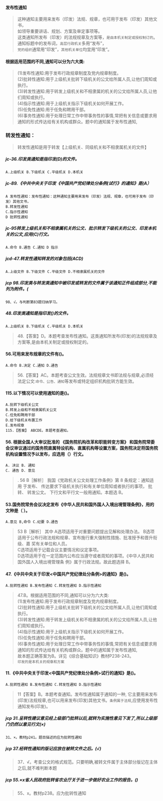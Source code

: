 #### 发布性通知
>   这种通知主要用来发布（印发）法规、规章，也可用于发布（印发）其他文书，            
    如领导重要讲话、规划、方案及审定事项等。            
    这类通知所发布（印发）的法规规章及方案等，`是由本机关制定或授权制订的`。            
    通知标题中的发布词，`高层行政机关`多用“发布”，            
    `党的组织`通常用“印发”，`其他机关单位`均宜用“印发”。                


#### 根据适用范围的不同,通知可以分为六大类:    
>   (1)发布性通知:用于发布行政规章制度及党内规章制度。                         
    (2)批转性通知:用于上级机关批转下级机关的公文给所属人员,让他们周知或执行。                      
    (3)转发性通知:用于转发上级机关和不相隶属的机关的公文给所属人员,让他们周知或执行。                      
    (4)指示性通知:用于上级机关指示下级机关如何开展工作。                      
    (5)任免性通知:用于任免和聘用干部。                      
    (6)事务性通知:用于处理日常工作中带事务性的事情,常把有关信息或要求用通知的形式传达给有关机构或群众。题中的通知属于发布性通知,   

### 转发性通知：
>   转发性通知是用于转发【上级机关、同级机关和不相隶属机关的文件】

##### jc-36.印发类通知是指印发(D)的文件。
    A.上级机关 B.下级机关 C.平级机关 D.本机关

##### jc-89.《中共中央关于印发《中国共产党纪律处分条例(试行》的通知》是(A）
    A 发布性通知：发布性通知：这种通知主要用来发布（印发）法规、规章，也可用于发布（印发）其他文书，
    B.转发性通知
    C.指示性通知
    D 批转性通知    

##### jc-95转发上级机关和不相隶属机关的公文、批示转发下级机关的公文、印发本机关的公文,应用(C)行文。
    A.命令 B.通告 C.通知 D 指示    

##### jcd-47.转发性通知转发的对象包括(ACD)
    A.上级文件 B.下级文件 C.平级文件 D.不相隶属机关的文件

##### jcp 98.印发类与转发类通知中被印发或转发的文件属于该通知正件组成部分,不能列为附件。(
    98、√。与判断第83题归纳学习。

##### 48.印发类通知是指印发()的文件。
    A.上级机关 B.下级机关 C.平级机关 D.本机关
    
>   48.【答案】D。本题考查发布性通知。这类通知所发布(印发)的法规规章及方案等,是由本机关制定或授权制定的。    

#### 56.可用来发布规章的文件有()。
    A.命令 B.决定 C.通知 D.通告

>   56.【答案】AC。本题考查公文生效。法规规章文书即法规与规章,必须经
法定公文:`命令、公告、通知`等发布或特定组织机构批转方能生效。

#### 115.以下情况可以使用通知的是()。
    A.批转下级机关公文
    B.转发上级和不相隶属机关公文
    C.任免和聘用干部
    D.给下级机关布置工作
    E.发布规章
    115.【答案】 ABCDE。本题考查通知。

#### 56. 根据全国人大审议批准的 《国务院机构改革和职能转变方案》 和国务院常委会议审议通过的国务院直属特设机构、直属机构等设置方案，国务院决定将国务院机构设置情况予以发布，应选用（）行文。
    A. 决议 B. 通知
    C. 通告 D. 意见
>   . 56 B［解析］ 我国《党政机关公文处理工作条例》第 8 条规定：通知适用
    于发布、 传达要求下级机关执行和有关单位周知或者执行的事项， 批转、 转发公文。
    下行文和平行文一般用通知。本题选 B。

#### 53.国务院常务会议决定发布《中华人民共和国外国人入境出境管理条例》，用的文种是（ ）。
    A.意见 B,命令 C.纪要 D.通告
>   53 B［解析］ 其中 A选项适用于对重要问题提出见解和处理办法。 
B选项适用于公布行政法规和规章、宣布施行重大强制性措施、批准授予和晋升衔级、嘉
    奖有关单位和人员。          
C选项适用于记载会议主要情况和议定事项。          
D选项适用于在一定范围内公布应当遵守或者周知的事项。《中华人民共和国外国人入境出境管理条
    例》属于行政法规。故此题选择 B。        

#### 47.《中共中央关于印发<中国共产党纪律处分条例>的通知》是()。
    A.批转性通知 B.发布性通知 C.转发性通知 D.指示性通知
>   47.B。根据适用范围的不同,通知可以分为六大类:              
(1)发布性通知:用于发布行政规章制度及党内规章制度。                 
(2)批转性通知:用于上级机关批转下级机关的公文给所属人员,让他们周知或执行。              
(3)转发性通知:用于转发上级机关和不相隶属的机关的公文给所属人员,让他们周知或执行。              
(4)指示性通知:用于上级机关指示下级机关如何开展工作。              
(5)任免性通知:用于任免和聘用干部。              
(6)事务性通知:用于处理日常工作中带事务性的事情,常把有关信息或要求用通知的形式传达给有关机构或群众。题中的通知属于发布性通知,       
    故本题正确答案为B。详见《综合基础知识》教材P238-243。         
    `印发的是本机关的规章和方案`
    
#### 11.《中共中央关于印发<中国共产党纪律处分条例>试行的通知》是()。
    A.批转性通知 B.发布性通知 C.转发性通知 D.指示性通知
>   11【答案】B。本题考查通知。发布性通知属于通知的一种,
它主要用来发布(印发)法规规章,也可以用来发布(印发)其他文书。`条例属于法规`,应使用发布性通知发布(印发)。

##### jcp 31.呈转性建议意见经上级部门批转以后,就转为实施性意见下发了,所以上级部门仍然以意见行文(×)
    31、×。教材p241。题目描述的应为批转性通知

##### jcp 37.经转性通知的版记应放在被转文件之后。(√)
>   37、√。考查公文的格式规范。只要明确,被转文件属于主体部分版记在主体之后,就不难判断本题

##### jcp 55.×x省人民政府批转省农业厅关于进一步做好农业工作的报告。()
>   55、x。教材p238。应为批转性通知


